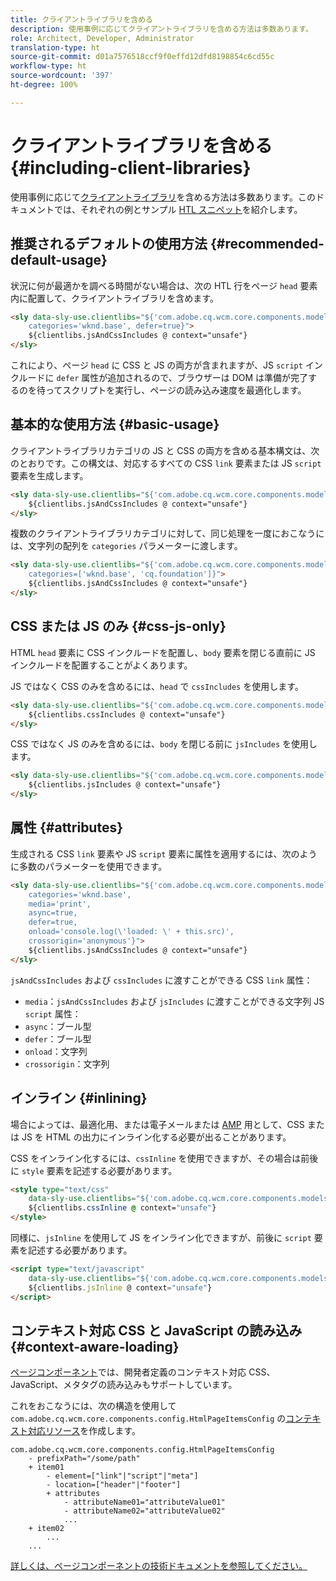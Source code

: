 ```yaml
---
title: クライアントライブラリを含める
description: 使用事例に応じてクライアントライブラリを含める方法は多数あります。
role: Architect, Developer, Administrator
translation-type: ht
source-git-commit: d01a7576518ccf9f0effd12dfd8198854c6cd55c
workflow-type: ht
source-wordcount: '397'
ht-degree: 100%

---
```



# クライアントライブラリを含める {#including-client-libraries}

使用事例に応じて[クライアントライブラリ](/help/developing/archetype/uifrontend.md#clientlibs)を含める方法は多数あります。このドキュメントでは、それぞれの例とサンプル [HTL スニペット](https://docs.adobe.com/content/help/ja-JP/experience-manager-htl/using/overview.html)を紹介します。

## 推奨されるデフォルトの使用方法 {#recommended-default-usage}

状況に何が最適かを調べる時間がない場合は、次の HTL 行をページ `head` 要素内に配置して、クライアントライブラリを含めます。

```html
<sly data-sly-use.clientlibs="${'com.adobe.cq.wcm.core.components.models.ClientLibraries' @
    categories='wknd.base', defer=true}">
    ${clientlibs.jsAndCssIncludes @ context="unsafe"}
</sly>
```

これにより、ページ `head` に CSS と JS の両方が含まれますが、JS `script` インクルードに `defer` 属性が追加されるので、ブラウザーは DOM は準備が完了するのを待ってスクリプトを実行し、ページの読み込み速度を最適化します。

## 基本的な使用方法 {#basic-usage}

クライアントライブラリカテゴリの JS と CSS の両方を含める基本構文は、次のとおりです。この構文は、対応するすべての CSS `link` 要素または JS `script` 要素を生成します。

```html
<sly data-sly-use.clientlibs="${'com.adobe.cq.wcm.core.components.models.ClientLibraries' @ categories='wknd.base'}">
    ${clientlibs.jsAndCssIncludes @ context="unsafe"}
</sly>
```

複数のクライアントライブラリカテゴリに対して、同じ処理を一度におこなうには、文字列の配列を `categories` パラメーターに渡します。

```html
<sly data-sly-use.clientlibs="${'com.adobe.cq.wcm.core.components.models.ClientLibraries' @
    categories=['wknd.base', 'cq.foundation']}">
    ${clientlibs.jsAndCssIncludes @ context="unsafe"}
</sly>
```

## CSS または JS のみ {#css-js-only}

HTML `head` 要素に CSS インクルードを配置し、`body` 要素を閉じる直前に JS インクルードを配置することがよくあります。

JS ではなく CSS のみを含めるには、`head` で `cssIncludes` を使用します。

```html
<sly data-sly-use.clientlibs="${'com.adobe.cq.wcm.core.components.models.ClientLibraries' @ categories='wknd.base'}">
    ${clientlibs.cssIncludes @ context="unsafe"}
</sly>
```

CSS ではなく JS のみを含めるには、`body` を閉じる前に `jsIncludes` を使用します。

```html
<sly data-sly-use.clientlibs="${'com.adobe.cq.wcm.core.components.models.ClientLibraries' @ categories='wknd.base'}">
    ${clientlibs.jsIncludes @ context="unsafe"}
</sly>
```

## 属性 {#attributes}

生成される CSS `link` 要素や JS `script` 要素に属性を適用するには、次のように多数のパラメーターを使用できます。

```html
<sly data-sly-use.clientlibs="${'com.adobe.cq.wcm.core.components.models.ClientLibraries' @
    categories='wknd.base',
    media='print',
    async=true,
    defer=true,
    onload='console.log(\'loaded: \' + this.src)',
    crossorigin='anonymous'}">
    ${clientlibs.jsAndCssIncludes @ context="unsafe"}
</sly>
```

`jsAndCssIncludes` および `cssIncludes` に渡すことができる CSS `link` 属性：

* `media`：`jsAndCssIncludes` および `jsIncludes` に渡すことができる文字列 JS `script` 属性：
* `async`：ブール型
* `defer`：ブール型
* `onload`：文字列
* `crossorigin`：文字列

## インライン {#inlining}

場合によっては、最適化用、または電子メールまたは [AMP](amp.md) 用として、CSS または JS を HTML の出力にインライン化する必要が出ることがあります。

CSS をインライン化するには、`cssInline` を使用できますが、その場合は前後に `style` 要素を記述する必要があります。

```html
<style type="text/css"
    data-sly-use.clientlibs="${'com.adobe.cq.wcm.core.components.models.ClientLibraries' @ categories='wknd.base'}">
    ${clientlibs.cssInline @ context="unsafe"}
</style>
```

同様に、`jsInline` を使用して JS をインライン化できますが、前後に `script` 要素を記述する必要があります。

```html
<script type="text/javascript"
    data-sly-use.clientlibs="${'com.adobe.cq.wcm.core.components.models.ClientLibraries' @ categories='wknd.base'}">
    ${clientlibs.jsInline @ context="unsafe"}
</script>
```

## コンテキスト対応 CSS と JavaScript の読み込み {#context-aware-loading}

[ページコンポーネント](/help/components/page.md)では、開発者定義のコンテキスト対応 CSS、JavaScript、メタタグの読み込みもサポートしています。

これをおこなうには、次の構造を使用して `com.adobe.cq.wcm.core.components.config.HtmlPageItemsConfig` の[コンテキスト対応リソース](context-aware-configs.md)を作成します。

```text
com.adobe.cq.wcm.core.components.config.HtmlPageItemsConfig
    - prefixPath="/some/path"
    + item01
        - element=["link"|"script"|"meta"]
        - location=["header"|"footer"]
        + attributes
            - attributeName01="attributeValue01"
            - attributeName02="attributeValue02"
            ...
    + item02
        ...
    ...
```

[詳しくは、ページコンポーネントの技術ドキュメントを参照してください。](https://github.com/adobe/aem-core-wcm-components/tree/master/content/src/content/jcr_root/apps/core/wcm/components/page/v2/page#loading-of-context-aware-cssjs)
